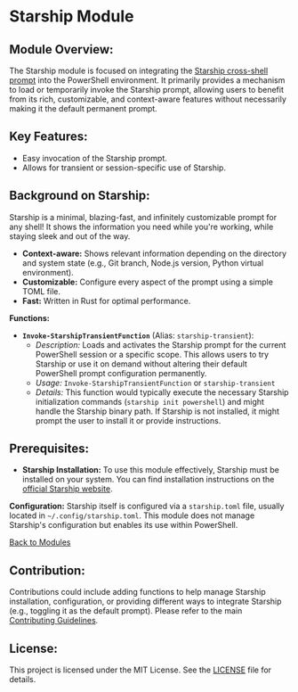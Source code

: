 <!-- filepath: c:\Users\MKAbuMattar\Work\powershell-profile\Module\Starship\README.md -->

# Starship Module

## **Module Overview:**

The Starship module is focused on integrating the [Starship cross-shell prompt](https://starship.rs/) into the PowerShell environment. It primarily provides a mechanism to load or temporarily invoke the Starship prompt, allowing users to benefit from its rich, customizable, and context-aware features without necessarily making it the default permanent prompt.

## **Key Features:**

- Easy invocation of the Starship prompt.
- Allows for transient or session-specific use of Starship.

## **Background on Starship:**

Starship is a minimal, blazing-fast, and infinitely customizable prompt for any shell! It shows the information you need while you're working, while staying sleek and out of the way.

- **Context-aware:** Shows relevant information depending on the directory and system state (e.g., Git branch, Node.js version, Python virtual environment).
- **Customizable:** Configure every aspect of the prompt using a simple TOML file.
- **Fast:** Written in Rust for optimal performance.

**Functions:**

- **`Invoke-StarshipTransientFunction`** (Alias: `starship-transient`):
  - _Description:_ Loads and activates the Starship prompt for the current PowerShell session or a specific scope. This allows users to try Starship or use it on demand without altering their default PowerShell prompt configuration permanently.
  - _Usage:_ `Invoke-StarshipTransientFunction` or `starship-transient`
  - _Details:_ This function would typically execute the necessary Starship initialization commands (`starship init powershell`) and might handle the Starship binary path. If Starship is not installed, it might prompt the user to install it or provide instructions.

## **Prerequisites:**

- **Starship Installation:** To use this module effectively, Starship must be installed on your system. You can find installation instructions on the [official Starship website](https://starship.rs/guide/#installation).

**Configuration:**
Starship itself is configured via a `starship.toml` file, usually located in `~/.config/starship.toml`. This module does not manage Starship's configuration but enables its use within PowerShell.

[Back to Modules](../../README.md#modules)

## **Contribution:**

Contributions could include adding functions to help manage Starship installation, configuration, or providing different ways to integrate Starship (e.g., toggling it as the default prompt). Please refer to the main [Contributing Guidelines](../../README.md#contributing).

## **License:**

This project is licensed under the MIT License. See the [LICENSE](../../LICENSE) file for details.
